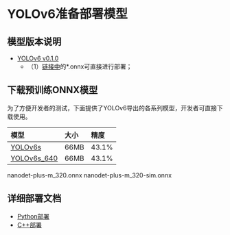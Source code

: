 # YOLOv6准备部署模型

## 模型版本说明

- [YOLOv6 v0.1.0](https://github.com/meituan/YOLOv6/releases/download/0.1.0)
  - （1）[链接中](https://github.com/meituan/YOLOv6/releases/download/0.1.0)的*.onnx可直接进行部署；


## 下载预训练ONNX模型

为了方便开发者的测试，下面提供了YOLOv6导出的各系列模型，开发者可直接下载使用。

| 模型                                                               | 大小    | 精度    |
|:---------------------------------------------------------------- |:----- |:----- |
| [YOLOv6s](https://bj.bcebos.com/paddlehub/fastdeploy/yolov6s.onnx) | 66MB | 43.1% |
| [YOLOv6s_640](https://bj.bcebos.com/paddlehub/fastdeploy/yolov6s-640x640.onnx) | 66MB | 43.1% |

nanodet-plus-m_320.onnx  nanodet-plus-m_320-sim.onnx

## 详细部署文档

- [Python部署](python)
- [C++部署](cpp)
